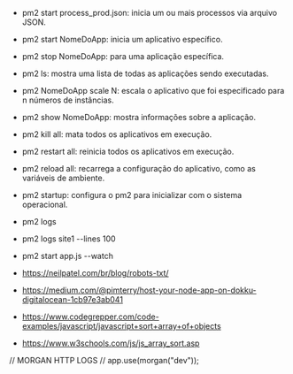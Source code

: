 - pm2 start process_prod.json: inicia um ou mais processos via arquivo JSON.
- pm2 start NomeDoApp: inicia um aplicativo específico.
- pm2 stop NomeDoApp: para uma aplicação específica.
- pm2 ls: mostra uma lista de todas as aplicações sendo executadas.
- pm2 NomeDoApp scale N: escala o aplicativo que foi especificado para n números de instâncias.
- pm2 show NomeDoApp: mostra informações sobre a aplicação.
- pm2 kill all: mata todos os aplicativos em execução.
- pm2 restart all: reinicia todos os aplicativos em execução.
- pm2 reload all: recarrega a configuração do aplicativo, como as variáveis de ambiente.
- pm2 startup: configura o pm2 para inicializar com o sistema operacional.
- pm2 logs
- pm2 logs site1 --lines 100
- pm2 start app.js --watch


- https://neilpatel.com/br/blog/robots-txt/
- https://medium.com/@pimterry/host-your-node-app-on-dokku-digitalocean-1cb97e3ab041


- https://www.codegrepper.com/code-examples/javascript/javascript+sort+array+of+objects
- https://www.w3schools.com/js/js_array_sort.asp

// MORGAN HTTP LOGS
// app.use(morgan("dev"));